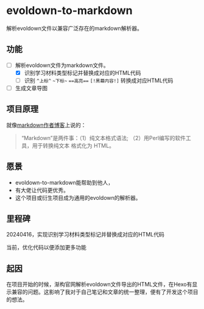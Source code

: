 # evoldown-to-markdown
解析evoldown文件以兼容广泛存在的markdown解析器。

## 功能

- [ ] 解析evoldown文件为markdown文件。
  - [x] 识别学习材料类型标记并替换成对应的HTML代码
  - [ ] 识别 `^上标^` `~下标~` `==高亮==` `[!黑幕内容!]` 转换成对应HTML代码
- [ ] 生成文章导图

## 项目原理

就像[markdown作者博客](https://daringfireball.net/projects/markdown/#:~:text=%E2%80%9CMarkdown%E2%80%9D%20is%20two%20things%3A%20(1)%20a%20plain%20text%20formatting%20syntax%3B%20and%20(2)%20a%20software%20tool%2C%20written%20in%20Perl%2C%20that%20converts%20the%20plain%20text%20formatting%20to%20HTML)上说的：
> “Markdown”是两件事：（1）纯文本格式语法; （2）用Perl编写的软件工具，用于转换纯文本 格式化为 HTML。

## 愿景

- evoldown-to-markdown能帮助到他人，
- 有大佬让代码更优秀。 
- 这个项目或衍生项目成为通用的evoldown的解析器。

## 里程碑

20240416，实现识别学习材料类型标记并替换成对应的HTML代码

当前，优化代码以便添加更多功能

## 起因

在项目开始的时候，渐构官网解析evoldown文件导出的HTML文件，在Hexo有显示兼容的问题。这影响了我对于自己笔记和文章的统一整理，便有了开发这个项目的想法。
